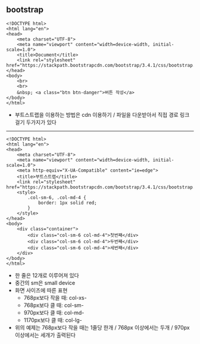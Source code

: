 bootstrap
---------

```
<!DOCTYPE html>
<html lang="en">
<head>
    <meta charset="UTF-8">
    <meta name="viewport" content="width=device-width, initial-scale=1.0">
    <title>Document</title>
    <link rel="stylesheet" href="https://stackpath.bootstrapcdn.com/bootstrap/3.4.1/css/bootstrap.min.css">
</head>
<body>
    <br>
    <br>
    &nbsp; <a class="btn btn-danger">버튼 작성</a>
</body>
</html>
```

* 부트스트랩을 이용하는 방법은 cdn 이용하기 / 파일을 다운받아서 직접 경로 링크 걸기 두가지가 있다

<hr/>

```
<!DOCTYPE html>
<html lang="en">
<head>
    <meta charset="UTF-8">
    <meta name="viewport" content="width=device-width, initial-scale=1.0">
    <meta http-equiv="X-UA-Compatible" content="ie=edge">
    <title>부트스트랩</title>
    <link rel="stylesheet" href="https://stackpath.bootstrapcdn.com/bootstrap/3.4.1/css/bootstrap.min.css">
    <style>
        .col-sm-6, .col-md-4 {
            border: 1px solid red;
        }
    </style>
</head>
<body>
    <div class="container">
        <div class="col-sm-6 col-md-4">첫번째</div>
        <div class="col-sm-6 col-md-4">두번째</div>
        <div class="col-sm-6 col-md-4">세번째</div>
    </div>
</body>
</html>
```
* 한 줄은 12개로 이루어져 있다
* 중간의 sm은 small device
* 화면 사이즈에 따른 표현
  * 768px보다 작을 때: col-xs-
  * 768px보다 클 때: col-sm-
  * 970px보다 클 때: col-md-
  * 1170px보다 클 때: col-lg-
* 위의 예제는 768px보다 작을 때는 1줄당 한개 / 768px 이상에서는 두개 / 970px 이상에서는 세개가 출력된다
